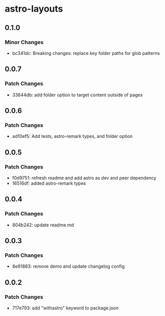 # astro-layouts

## 0.1.0

### Minor Changes

- bc341dc: Breaking changes: replace key folder paths for glob patterns

## 0.0.7

### Patch Changes

- 33644db: add folder option to target content outside of pages

## 0.0.6

### Patch Changes

- ad10ef5: Add tests, astro-remark types, and folder option

## 0.0.5

### Patch Changes

- f0d9751: refresh readme and add astro as dev and peer dependency
- 16516df: added astro-remark types

## 0.0.4

### Patch Changes

- 804b242: update readme.md

## 0.0.3

### Patch Changes

- 8e91883: remove demo and update changelog config

## 0.0.2

### Patch Changes

- 717e793: add "withastro" keyword to package.json
